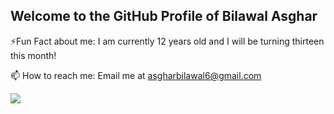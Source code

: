 ## Welcome to the GitHub Profile of Bilawal Asghar

⚡Fun Fact about me: I am currently 12 years old and I will be turning thirteen this month!

📫 How to reach me: Email me at asgharbilawal6@gmail.com

![](https://user-images.githubusercontent.com/282759/84681715-8c7cb580-af02-11ea-85a4-05d069c72121.gif)
